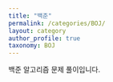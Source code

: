 ```yaml
---
title: "백준"
permalink: /categories/BOJ/
layout: category
author_profile: true
taxonomy: BOJ
---
```


백준 알고리즘 문제 풀이입니다.
